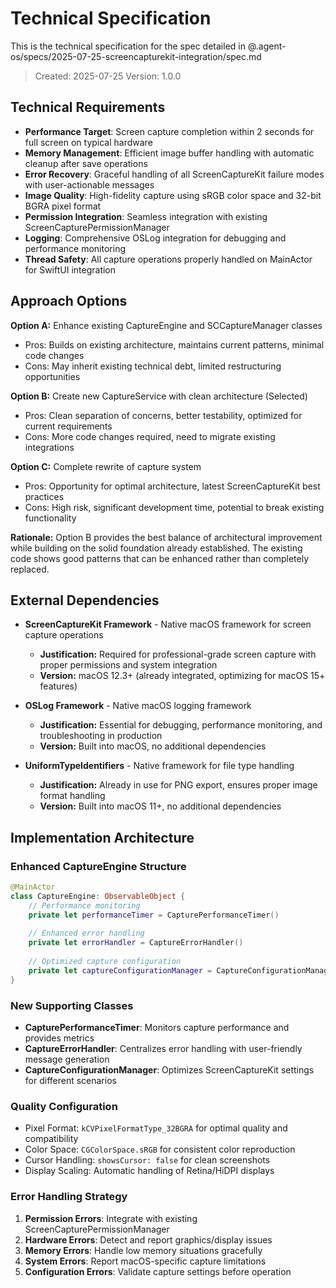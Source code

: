 # Technical Specification

This is the technical specification for the spec detailed in @.agent-os/specs/2025-07-25-screencapturekit-integration/spec.md

> Created: 2025-07-25
> Version: 1.0.0

## Technical Requirements

- **Performance Target**: Screen capture completion within 2 seconds for full screen on typical hardware
- **Memory Management**: Efficient image buffer handling with automatic cleanup after save operations
- **Error Recovery**: Graceful handling of all ScreenCaptureKit failure modes with user-actionable messages
- **Image Quality**: High-fidelity capture using sRGB color space and 32-bit BGRA pixel format
- **Permission Integration**: Seamless integration with existing ScreenCapturePermissionManager
- **Logging**: Comprehensive OSLog integration for debugging and performance monitoring
- **Thread Safety**: All capture operations properly handled on MainActor for SwiftUI integration

## Approach Options

**Option A:** Enhance existing CaptureEngine and SCCaptureManager classes
- Pros: Builds on existing architecture, maintains current patterns, minimal code changes
- Cons: May inherit existing technical debt, limited restructuring opportunities

**Option B:** Create new CaptureService with clean architecture (Selected)
- Pros: Clean separation of concerns, better testability, optimized for current requirements
- Cons: More code changes required, need to migrate existing integrations

**Option C:** Complete rewrite of capture system
- Pros: Opportunity for optimal architecture, latest ScreenCaptureKit best practices
- Cons: High risk, significant development time, potential to break existing functionality

**Rationale:** Option B provides the best balance of architectural improvement while building on the solid foundation already established. The existing code shows good patterns that can be enhanced rather than completely replaced.

## External Dependencies

- **ScreenCaptureKit Framework** - Native macOS framework for screen capture operations
  - **Justification:** Required for professional-grade screen capture with proper permissions and system integration
  - **Version:** macOS 12.3+ (already integrated, optimizing for macOS 15+ features)

- **OSLog Framework** - Native macOS logging framework
  - **Justification:** Essential for debugging, performance monitoring, and troubleshooting in production
  - **Version:** Built into macOS, no additional dependencies

- **UniformTypeIdentifiers** - Native framework for file type handling
  - **Justification:** Already in use for PNG export, ensures proper image format handling
  - **Version:** Built into macOS 11+, no additional dependencies

## Implementation Architecture  

### Enhanced CaptureEngine Structure

```swift
@MainActor
class CaptureEngine: ObservableObject {
    // Performance monitoring
    private let performanceTimer = CapturePerformanceTimer()
    
    // Enhanced error handling
    private let errorHandler = CaptureErrorHandler()
    
    // Optimized capture configuration
    private let captureConfigurationManager = CaptureConfigurationManager()
}
```

### New Supporting Classes

- **CapturePerformanceTimer**: Monitors capture performance and provides metrics
- **CaptureErrorHandler**: Centralizes error handling with user-friendly message generation
- **CaptureConfigurationManager**: Optimizes ScreenCaptureKit settings for different scenarios

### Quality Configuration

- Pixel Format: `kCVPixelFormatType_32BGRA` for optimal quality and compatibility
- Color Space: `CGColorSpace.sRGB` for consistent color reproduction
- Cursor Handling: `showsCursor: false` for clean screenshots
- Display Scaling: Automatic handling of Retina/HiDPI displays

### Error Handling Strategy

1. **Permission Errors**: Integrate with existing ScreenCapturePermissionManager
2. **Hardware Errors**: Detect and report graphics/display issues  
3. **Memory Errors**: Handle low memory situations gracefully
4. **System Errors**: Report macOS-specific capture limitations
5. **Configuration Errors**: Validate capture settings before operation